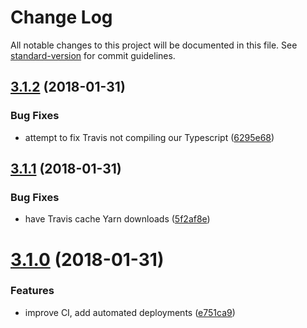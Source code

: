 # Change Log

All notable changes to this project will be documented in this file. See [standard-version](https://github.com/conventional-changelog/standard-version) for commit guidelines.

<a name="3.1.2"></a>
## [3.1.2](https://github.com/sirsavary/fastify-graphql/compare/v3.1.1...v3.1.2) (2018-01-31)


### Bug Fixes

* attempt to fix Travis not compiling our Typescript ([6295e68](https://github.com/sirsavary/fastify-graphql/commit/6295e68))



<a name="3.1.1"></a>
## [3.1.1](https://github.com/sirsavary/fastify-graphql/compare/v3.1.0...v3.1.1) (2018-01-31)


### Bug Fixes

* have Travis cache Yarn downloads ([5f2af8e](https://github.com/sirsavary/fastify-graphql/commit/5f2af8e))



<a name="3.1.0"></a>
# [3.1.0](https://github.com/sirsavary/fastify-graphql/compare/v0.1.1...v3.1.0) (2018-01-31)


### Features

* improve CI, add automated deployments ([e751ca9](https://github.com/sirsavary/fastify-graphql/commit/e751ca9))
